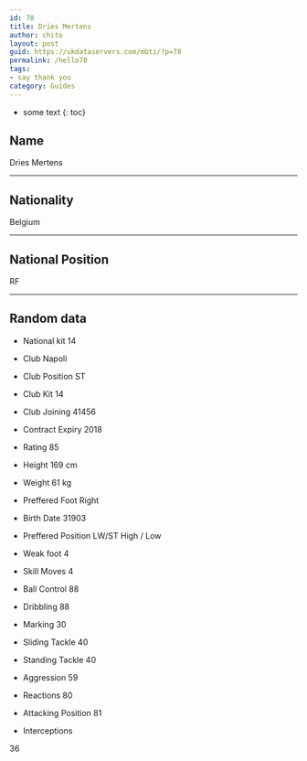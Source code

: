 ```yaml
---
id: 78
title: Dries Mertens
author: chito
layout: post
guid: https://ukdataservers.com/mbti/?p=78
permalink: /hello78
tags:
- say thank you
category: Guides
---
```


* some text
{: toc}


## Name  
Dries Mertens 

* * *

## Nationality  
Belgium 

* * *

## National Position  
RF 

* * *

## Random data 

  * National kit 
14 

  * Club 
Napoli 

  * Club Position 
ST 

  * Club Kit 
14 

  * Club Joining 
41456 

  * Contract Expiry 
2018 

  * Rating 
85 

  * Height 
169 cm 

  * Weight 
61 kg 

  * Preffered Foot 
Right 

  * Birth Date 
31903 

  * Preffered Position 
LW/ST High / Low 

  * Weak foot 
4 

  * Skill Moves 
4 

  * Ball Control 
88 

  * Dribbling 
88 

  * Marking 
30 

  * Sliding Tackle 
40 

  * Standing Tackle 
40 

  * Aggression 
59 

  * Reactions 
80 

  * Attacking Position 
81 

  * Interceptions 

36